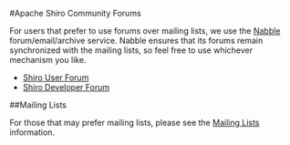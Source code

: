 <a name="Forums-ApacheShiroCommunityForums"></a>
#Apache Shiro Community Forums

For users that prefer to use forums over mailing lists, we use the [Nabble](http://www.nabble.com) forum/email/archive service. Nabble ensures that its forums remain synchronized with the mailing lists, so feel free to use whichever mechanism you like.

*   [Shiro User Forum](http://shiro-user.582556.n2.nabble.com/)
*   [Shiro Developer Forum](http://shiro-developer.582600.n2.nabble.com/)

<a name="Forums-MailingLists"></a>
##Mailing Lists

For those that may prefer mailing lists, please see the [Mailing Lists](mailing-lists.html) information.